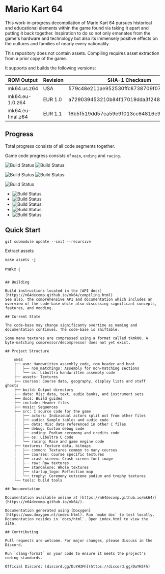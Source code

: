 # Mario Kart 64   
This work-in-progress decompilation of Mario Kart 64 pursues historical and educational elements within the game found via taking it apart and putting it back together. Inspiration to do so not only emanates from the game's hardware and technology but also its immensely positive effects on the cultures and families of nearly every nationality.

This repository does not contain assets. Compiling requires asset extraction from a prior copy of the game.

It supports and builds the following versions:

| ROM Output        | Revision| SHA-1 Checksum                           |
|-------------------|---------|------------------------------------------|
| mk64.us.z64       | USA     | 579c48e211ae952530ffc8738709f078d5dd215e |
| mk64.eu-1.0.z64   | EUR 1.0 | a729039453210b84f17019dda3f248d5888f7690 |
| mk64.eu-final.z64 | EUR 1.1 | f6b5f519dd57ea59e9f013cc64816e9d273b2329 |

## Progress

Total progress consists of all code segments together.

Game code progress consists of `main`, `ending` and `racing`.

![Build Status](https://coco875.github.io/mk64/total_progress.svg)
![Build Status](https://coco875.github.io/mk64/game_progress.svg)

![Build Status](https://coco875.github.io/mk64/asm_funcs.svg)
![Build Status](https://coco875.github.io/mk64/m2c_funcs.svg)

![Build Status](https://coco875.github.io/mk64/nonmatching_funcs.svg)

- ![Build Status](https://coco875.github.io/mk64/seg_main_progress.svg)
- ![Build Status](https://coco875.github.io/mk64/seg_ending_progress.svg)
- ![Build Status](https://coco875.github.io/mk64/seg_racing_progress.svg)
- ![Build Status](https://coco875.github.io/mk64/audio_progress.svg)
- ![Build Status](https://coco875.github.io/mk64/libultra_progress.svg)

## Quick Start

```
git submodule update --init --recursive
```
Extract assets
```
make assets -j
```
make -j
```

## Building

Build instructions located in the [API docs](https://n64decomp.github.io/mk64/compiling.html)  
See also, the comprehensive API and documentation which includes an overview of the code-base while also discussing significant concepts, features, and modding.

## Current State

The code-base may change significanty overtime as naming and documentation continues. The code-base is shiftable.

Some menu textures are compressed using a format called tkmk00. A byte-matching compressor/decompressor does not yet exist.   

## Project Structure
	
	mk64
	├── asm: Handwritten assembly code, rom header and boot
	│   ├── non_matchings: Assembly for non-matching sections
	│   └── os: Libultra handwritten assembly code
	├── assets: Textures
	├── courses: Course data, geography, display lists and staff ghosts
	├── build: Output directory
	├── data: Misc data, text, audio banks, and instrument sets
	├── docs: Build guides
	├── include: Header files
	├── music: Sequences
	├── src: C source code for the game
	|   ├── actors: Individual actors split out from other files
	│   ├── audio: Sample tables and audio code
	│   ├── data: Misc data referenced in other C files
	|   ├── debug: Custom debug code
	|   ├── ending: Podium ceremony and credits code
	│   ├── os: Libultra C code
	|   └── racing: Race and game engine code
	├── textures: Texture data, bitmaps
	|   ├── common: Textures common to many courses
	|   ├── courses: Course specific textures
	|   ├── crash screen: Crash screen font image
	│   ├── raw: Raw textures
    │   ├── standalone: Whole textures
	|   ├── startup_logo: Reflection map
	|   └── trophy: Ceremony cutscene podium and trophy textures
	└── tools: build tools

## Documentation

Documentation available online at [https://n64decomp.github.io/mk64/](https://n64decomp.github.io/mk64/).

Documentation generated using [Doxygen](https://www.doxygen.nl/index.html). Run `make doc` to test locally. Documentation resides in `docs/html`. Open index.html to view the site.

## Contributing

Pull requests are welcome. For major changes, please discuss in the Discord.

Run `clang-format` on your code to ensure it meets the project's coding standards.

Official Discord: [discord.gg/DuYH3Fh](https://discord.gg/DuYH3Fh)
